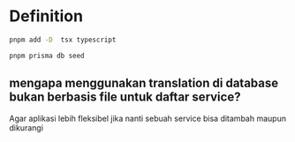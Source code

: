 # Definition

```sh
pnpm add -D  tsx typescript
```

```sh
pnpm prisma db seed
```

## mengapa menggunakan translation di database bukan berbasis file untuk daftar service?

Agar aplikasi lebih fleksibel jika nanti sebuah service bisa ditambah maupun dikurangi
